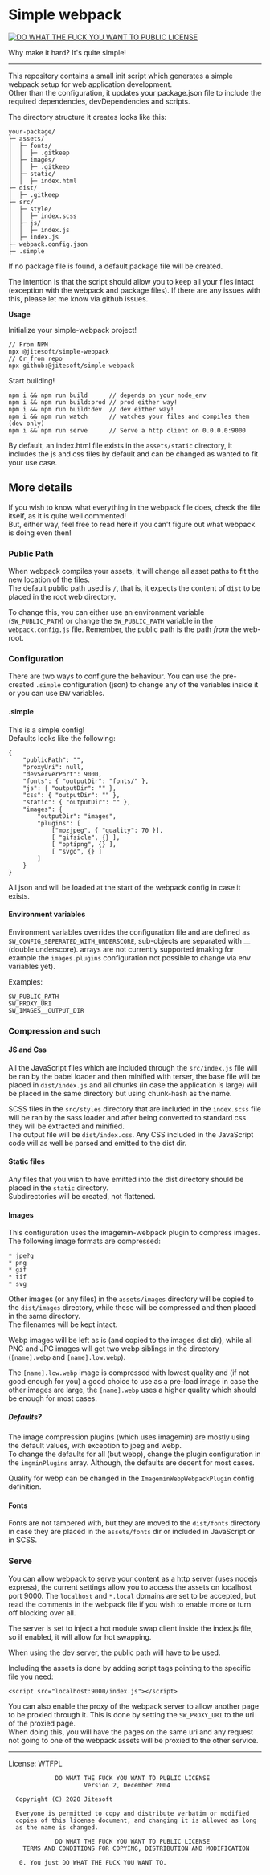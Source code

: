# Simple webpack

[![DO WHAT THE FUCK YOU WANT TO PUBLIC LICENSE](https://raw.githubusercontent.com/jitesoft/simple-webpack/master/wtfpl-badge-4.png)](http://www.wtfpl.net)

Why make it hard? It's quite simple!

---

This repository contains a small init script which generates a simple webpack setup for web application development.  
Other than the configuration, it updates your package.json file to include the required dependencies, devDependencies
and scripts.

The directory structure it creates looks like this:

```
your-package/
├─ assets/
│  ├─ fonts/
│  │  ├─ .gitkeep
│  ├─ images/
│  │  ├─ .gitkeep
│  ├─ static/
│  │  ├─ index.html
├─ dist/
│  ├─ .gitkeep
├─ src/
│  ├─ style/
│  │  ├─ index.scss
│  ├─ js/
│  │  ├─ index.js
│  ├─ index.js
├─ webpack.config.json
├─ .simple
```

If no package file is found, a default package file will be created.

The intention is that the script should allow you to keep all your files intact (exception with the webpack and package files).
If there are any issues with this, please let me know via github issues.

**Usage**  

Initialize your simple-webpack project!

```
// From NPM
npx @jitesoft/simple-webpack
// Or from repo
npx github:@jitesoft/simple-webpack
```

Start building!

````
npm i && npm run build      // depends on your node_env
npm i && npm run build:prod // prod either way!
npm i && npm run build:dev  // dev either way!
npm i && npm run watch      // watches your files and compiles them (dev only)
npm i && npm run serve      // Serve a http client on 0.0.0.0:9000 
````

By default, an index.html file exists in the `assets/static` directory, it includes the js and css files by default
and can be changed as wanted to fit your use case.

## More details

If you wish to know what everything in the webpack file does, check the file itself, as it is quite
well commented!  
But, either way, feel free to read here if you can't figure out what webpack is doing even then!

### Public Path

When webpack compiles your assets, it will change all asset paths to fit the new location of the files.  
The default public path used is `/`, that is, it expects the content of `dist` to be placed in the root web directory.  

To change this, you can either use an environment variable (`SW_PUBLIC_PATH`) or change the `SW_PUBLIC_PATH` variable in the
`webpack.config.js` file. Remember, the public path is the path _from_ the web-root.

### Configuration

There are two ways to configure the behaviour. You can use the pre-created `.simple` configuration (json) to
change any of the variables inside it or you can use `ENV` variables.

#### .simple

This is a simple config!  
Defaults looks like the following:

```
{
    "publicPath": "",
    "proxyUri": null,
    "devServerPort": 9000,
    "fonts": { "outputDir": "fonts/" },
    "js": { "outputDir": "" },
    "css": { "outputDir": "" },
    "static": { "outputDir": "" },
    "images": {
        "outputDir": "images",
        "plugins": [
            ["mozjpeg", { "quality": 70 }],
            [ "gifsicle", {} ],
            [ "optipng", {} ],
            [ "svgo", {} ]
        ]
    }
}
```

All json and will be loaded at the start of the webpack config in case it exists.

#### Environment variables

Environment variables overrides the configuration file and are defined as `SW_CONFIG_SEPERATED_WITH_UNDERSCORE`, sub-objects
are separated with __ (double underscore). arrays are not currently supported (making for example the `images.plugins` configuration 
not possible to change via env variables yet).

Examples:
 
```dotenv
SW_PUBLIC_PATH     
SW_PROXY_URI       
SW_IMAGES__OUTPUT_DIR 
```

### Compression and such

#### JS and Css

All the JavaScript files which are included through the `src/index.js` file will be ran by the babel loader and 
then minified with terser, the base file will be placed in `dist/index.js` and all chunks (in case the application is large)
will be placed in the same directory but using chunk-hash as the name.

SCSS files in the `src/styles` directory that are included in the `index.scss` file will be ran by the sass loader and
after being converted to standard css they will be extracted and minified.  
The output file will be `dist/index.css`. Any CSS included in the JavaScript code will as well be parsed and emitted to the dist dir.

#### Static files

Any files that you wish to have emitted into the dist directory should be placed in the `static` directory.  
Subdirectories will be created, not flattened.

#### Images

This configuration uses the imagemin-webpack plugin to compress images. The following image formats
are compressed:

    * jpe?g 
    * png
    * gif 
    * tif 
    * svg

Other images (or any files) in the `assets/images` directory will be copied to the `dist/images` directory, while these will
be compressed and then placed in the same directory.  
The filenames will be kept intact.

Webp images will be left as is (and copied to the images dist dir), while all PNG and JPG
images will get two webp siblings in the directory (`[name].webp` and `[name].low.webp`).  

The `[name].low.webp` image is compressed with lowest quality and (if not good enough for you) a good choice to use
as a pre-load image in case the other images are large, the `[name].webp` uses a higher quality which should be
enough for most cases.

##### Defaults?

The image compression plugins (which uses imagemin) are mostly using the default values, with exception to jpeg and 
webp.  
To change the defaults for all (but webp), change the plugin configuration in the `imgminPlugins` array. Although, the defaults
are decent for most cases.

Quality for webp can be changed in the `ImageminWebpWebpackPlugin` config definition.

#### Fonts

Fonts are not tampered with, but they are moved to the `dist/fonts` directory in case they are placed in the `assets/fonts` dir 
or included in JavaScript or in SCSS.

### Serve

You can allow webpack to serve your content as a http server (uses nodejs express), the current settings allow you
to access the assets on localhost port 9000. The `localhost` and `*.local` domains are set to be accepted,
but read the comments in the webpack file if you wish to enable more or turn off blocking over all.

The server is set to inject a hot module swap client inside the index.js file, so if enabled, it will allow for hot swapping.

When using the dev server, the public path will have to be used.

Including the assets is done by adding script tags pointing to the specific file you need:

```text
<script src="localhost:9000/index.js"></script>
```

You can also enable the proxy of the webpack server to allow another page to be proxied through it.
This is done by setting the `SW_PROXY_URI` to the uri of the proxied page.  
When doing this, you will have the pages on the same uri and any request not going to one of the
webpack assets will be proxied to the other service.

---

License: WTFPL

```
             DO WHAT THE FUCK YOU WANT TO PUBLIC LICENSE
                     Version 2, December 2004
 
  Copyright (C) 2020 Jitesoft
 
  Everyone is permitted to copy and distribute verbatim or modified
  copies of this license document, and changing it is allowed as long
  as the name is changed.
 
             DO WHAT THE FUCK YOU WANT TO PUBLIC LICENSE
    TERMS AND CONDITIONS FOR COPYING, DISTRIBUTION AND MODIFICATION
 
   0. You just DO WHAT THE FUCK YOU WANT TO.
```
